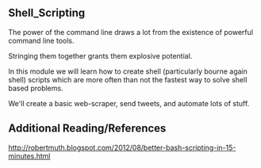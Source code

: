 ## Shell_Scripting

The power of the command line draws a lot from the existence of powerful command line tools.

Stringing them together grants them explosive potential.

In this module we will learn how to create shell (particularly bourne again shell) scripts which are
more often than not the fastest way to solve shell based problems.

We'll create a basic web-scraper, send tweets, and automate lots of stuff.


## Additional Reading/References

http://robertmuth.blogspot.com/2012/08/better-bash-scripting-in-15-minutes.html
